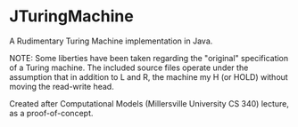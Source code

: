 JTuringMachine
==============

A Rudimentary Turing Machine implementation in Java.

NOTE:
	Some liberties have been taken regarding the "original" specification of a Turing machine.
	The included source files operate under the assumption that in addition to L and R, the machine my H (or HOLD) without moving the read-write head.

Created after Computational Models (Millersville University CS 340) lecture, as a proof-of-concept.	